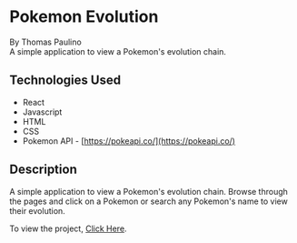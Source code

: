 # Pokemon Evolution

By Thomas Paulino  
A simple application to view a Pokemon's evolution chain.

## Technologies Used

* React
* Javascript
* HTML
* CSS
* Pokemon API - [https://pokeapi.co/](https://pokeapi.co/)

## Description

A simple application to view a Pokemon's evolution chain. Browse through the pages and click on a Pokemon or search any Pokemon's name to view their evolution.  

To view the project, [Click Here](tjpaulino89.github.io/PokemonEvolution/).
